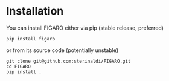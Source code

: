 # Installation

You can install FIGARO either via pip (stable release, preferred)

```
pip install figaro
```

or from its source code (potentially unstable)

```
git clone git@github.com:sterinaldi/FIGARO.git
cd FIGARO
pip install .
```
